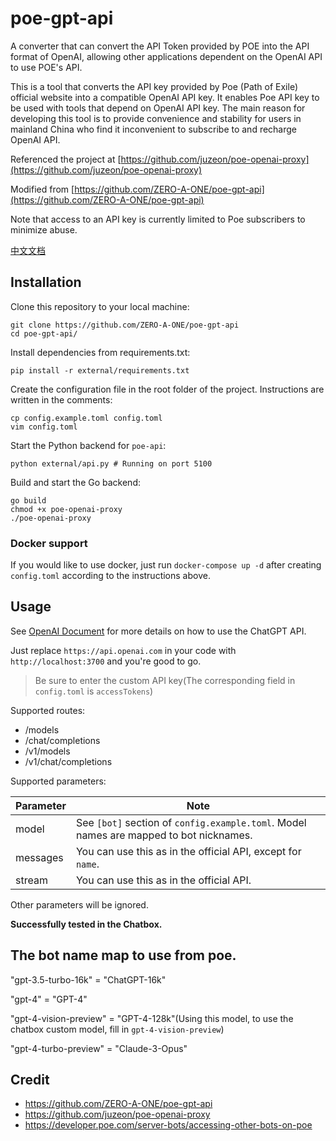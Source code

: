 # poe-gpt-api
A converter that can convert the API Token provided by POE into the API format of OpenAI, allowing other applications dependent on the OpenAI API to use POE's API.

This is a tool that converts the API key provided by Poe (Path of Exile) official website into a compatible OpenAI API key. It enables Poe API key to be used with tools that depend on OpenAI API key. The main reason for developing this tool is to provide convenience and stability for users in mainland China who find it inconvenient to subscribe to and recharge OpenAI API. 

Referenced the project at [https://github.com/juzeon/poe-openai-proxy](https://github.com/juzeon/poe-openai-proxy)

Modified from [https://github.com/ZERO-A-ONE/poe-gpt-api](https://github.com/ZERO-A-ONE/poe-gpt-api)

Note that access to an API key is currently limited to Poe subscribers to minimize abuse.

[中文文档](https://github.com/formzs/poe-gpt-api/blob/master/README_zh.md)

## Installation

Clone this repository to your local machine:

```
git clone https://github.com/ZERO-A-ONE/poe-gpt-api
cd poe-gpt-api/
```

Install dependencies from requirements.txt:

```
pip install -r external/requirements.txt
```

Create the configuration file in the root folder of the project. Instructions are written in the comments:

```
cp config.example.toml config.toml
vim config.toml
```

Start the Python backend for `poe-api`:

```
python external/api.py # Running on port 5100
```

Build and start the Go backend:

```
go build
chmod +x poe-openai-proxy
./poe-openai-proxy
```

### Docker support

If you would like to use docker, just run `docker-compose up -d` after creating `config.toml` according to the instructions above.

## Usage

See [OpenAI Document](https://platform.openai.com/docs/api-reference/chat/create) for more details on how to use the ChatGPT API.

Just replace `https://api.openai.com` in your code with `http://localhost:3700` and you're good to go.
> Be sure to enter the custom API key(The corresponding field in `config.toml` is `accessTokens`)

Supported routes:

- /models
- /chat/completions
- /v1/models
- /v1/chat/completions

Supported parameters:

| Parameter | Note                                                         |
| --------- | ------------------------------------------------------------ |
| model     | See `[bot]` section of `config.example.toml`. Model names are mapped to bot nicknames. |
| messages  | You can use this as in the official API, except for `name`.  |
| stream    | You can use this as in the official API.                     |

Other parameters will be ignored.

**Successfully tested in the Chatbox.**

## The bot name map to use from poe.
"gpt-3.5-turbo-16k" = "ChatGPT-16k"

"gpt-4" = "GPT-4"

"gpt-4-vision-preview" = "GPT-4-128k"(Using this model, to use the chatbox custom model, fill in `gpt-4-vision-preview`)

"gpt-4-turbo-preview" = "Claude-3-Opus"

## Credit
- https://github.com/ZERO-A-ONE/poe-gpt-api
- https://github.com/juzeon/poe-openai-proxy
- https://developer.poe.com/server-bots/accessing-other-bots-on-poe



